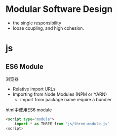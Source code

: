 
# Modular Software Design

- the single responsibility
- loose coupling, and high cohesion.


# js 

## ES6 Module

浏览器
- Relative Import URLs
- Importing from Node Modules (NPM or YARN)
    - import from package name require a bundler


html中使用ES6 module
```html
<script type="module">
    import * as THREE from 'js/three.module.js'
<script>
```

## 